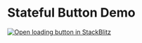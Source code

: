 # Stateful Button Demo

[![Open loading button in StackBlitz](https://developer.stackblitz.com/img/open_in_stackblitz.svg)](https://stackblitz.com/github/dictybase-playground/stateful-button-demo/tree/feat/single-button)

